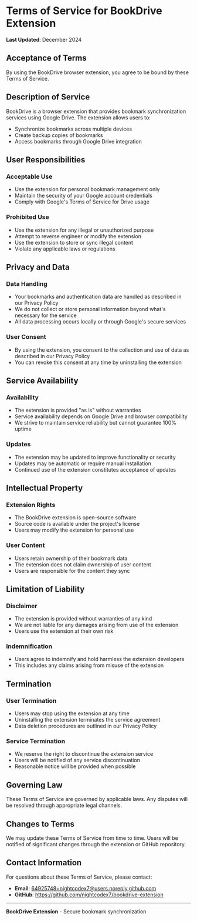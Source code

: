 # Terms of Service for BookDrive Extension

**Last Updated**: December 2024

## Acceptance of Terms

By using the BookDrive browser extension, you agree to be bound by these Terms of Service.

## Description of Service

BookDrive is a browser extension that provides bookmark synchronization services using Google Drive. The extension allows users to:

- Synchronize bookmarks across multiple devices
- Create backup copies of bookmarks
- Access bookmarks through Google Drive integration

## User Responsibilities

### Acceptable Use
- Use the extension for personal bookmark management only
- Maintain the security of your Google account credentials
- Comply with Google's Terms of Service for Drive usage

### Prohibited Use
- Use the extension for any illegal or unauthorized purpose
- Attempt to reverse engineer or modify the extension
- Use the extension to store or sync illegal content
- Violate any applicable laws or regulations

## Privacy and Data

### Data Handling
- Your bookmarks and authentication data are handled as described in our Privacy Policy
- We do not collect or store personal information beyond what's necessary for the service
- All data processing occurs locally or through Google's secure services

### User Consent
- By using the extension, you consent to the collection and use of data as described in our Privacy Policy
- You can revoke this consent at any time by uninstalling the extension

## Service Availability

### Availability
- The extension is provided "as is" without warranties
- Service availability depends on Google Drive and browser compatibility
- We strive to maintain service reliability but cannot guarantee 100% uptime

### Updates
- The extension may be updated to improve functionality or security
- Updates may be automatic or require manual installation
- Continued use of the extension constitutes acceptance of updates

## Intellectual Property

### Extension Rights
- The BookDrive extension is open-source software
- Source code is available under the project's license
- Users may modify the extension for personal use

### User Content
- Users retain ownership of their bookmark data
- The extension does not claim ownership of user content
- Users are responsible for the content they sync

## Limitation of Liability

### Disclaimer
- The extension is provided without warranties of any kind
- We are not liable for any damages arising from use of the extension
- Users use the extension at their own risk

### Indemnification
- Users agree to indemnify and hold harmless the extension developers
- This includes any claims arising from misuse of the extension

## Termination

### User Termination
- Users may stop using the extension at any time
- Uninstalling the extension terminates the service agreement
- Data deletion procedures are outlined in our Privacy Policy

### Service Termination
- We reserve the right to discontinue the extension service
- Users will be notified of any service discontinuation
- Reasonable notice will be provided when possible

## Governing Law

These Terms of Service are governed by applicable laws. Any disputes will be resolved through appropriate legal channels.

## Changes to Terms

We may update these Terms of Service from time to time. Users will be notified of significant changes through the extension or GitHub repository.

## Contact Information

For questions about these Terms of Service, please contact:
- **Email**: 64925748+nightcodex7@users.noreply.github.com
- **GitHub**: https://github.com/nightcodex7/bookdrive-extension

---

**BookDrive Extension** - Secure bookmark synchronization 